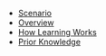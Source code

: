 

- [Scenario](scenario.md)
- [Overview](overview.md)
- [How Learning Works](how-learning-works.md)
- [Prior Knowledge](prior-knowledge.md)
